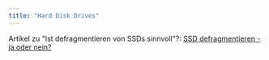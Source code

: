 ```yaml
---
title: "Hard Disk Drives"
---
```


Artikel zu "Ist defragmentieren von SSDs sinnvoll"?: [SSD defragmentieren - ja oder nein?](https://www.heise.de/tipps-tricks/SSD-defragmentieren-ja-oder-nein-4317478.html)